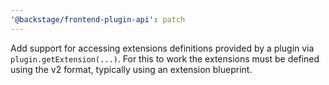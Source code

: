 ```yaml
---
'@backstage/frontend-plugin-api': patch
---
```


Add support for accessing extensions definitions provided by a plugin via `plugin.getExtension(...)`. For this to work the extensions must be defined using the v2 format, typically using an extension blueprint.
